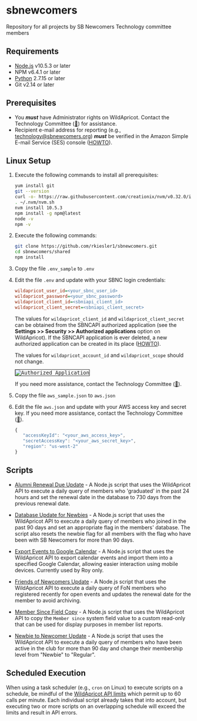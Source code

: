 # sbnewcomers

Repository for all projects by SB Newcomers Technology committee members

## Requirements

* [Node.js](https://nodejs.org/en/download/) v10.5.3 or later
* NPM v6.4.1 or later
* [Python](https://www.python.org/downloads/) 2.7.15 or later
* Git v2.14 or later

## Prerequisites

* You __***must***__ have Administrator rights on WildApricot. Contact the Technology Committee ([:email:](mailto:technology@sbnewcomers.org)) for assistance.
* Recipient e-mail address for reporting (e.g., technology@sbnewcomers.org) __***must***__ be verified in the Amazon Simple E-mail Service (SES) console ([HOWTO](https://docs.aws.amazon.com/ses/latest/DeveloperGuide/verify-email-addresses-procedure.html)).

## Linux Setup

1. Execute the following commands to install all prerequisites:

   ```bash
   yum install git
   git --version
   curl -o- https://raw.githubusercontent.com/creationix/nvm/v0.32.0/install.sh | bash
   . ~/.nvm/nvm.sh
   nvm install 10.5.3
   npm install -g npm@latest
   node -v
   npm -v
   ```

2. Execute the following commands:

   ```bash
   git clone https://github.com/rkiesler1/sbnewcomers.git
   cd sbnewcomers/shared
   npm install
   ```

3. Copy the file `.env_sample` to `.env`

4. Edit the file `.env` and update with your SBNC login credentials:

   ```ini
   wildapricot_user_id=<your_sbnc_user_id>
   wildapricot_password=<your_sbnc_password>
   wildapricot_client_id=<sbniapi_client_id>
   wildapricot_client_secret=<sbniapi_client_secret>
   ```

   The values for `wildapricot_client_id` and `wildapricot_client_secret` can be obtained from the SBNCAPI authorized application (see the **Settings >> Security >> Authorized applications** option on WildApricot). If the SBNCAPI application is ever deleted, a new authorized application can be created in its place ([HOWTO](https://gethelp.wildapricot.com/en/articles/180-authorizing-external-applications)).

   The values for `wildapricot_account_id` and `wildapricot_scope` should not change.

   <kbd style="border: 1px solid; width: 600px;">![Authorized Application](/../screenshots/application.png?raw=true "Authorized Application")</kbd>

   If you need more assistance, contact the Technology Committee ([:email:](mailto:technology@sbnewcomers.org)).

5. Copy the file `aws_sample.json` to `aws.json`

6. Edit the file `aws.json` and update with your AWS access key and secret key. If you need more assistance, contact the Technology Committee ([:email:](mailto:technology@sbnewcomers.org)).

   ```javascript
   {
      "accessKeyId": "<your_aws_access_key>",
      "secretAccessKey": "<your_aws_secret_key>",
      "region": "us-west-2"
   }
   ```

## Scripts

* [Alumni Renewal Due Update](./AlumniRenewalDueUpdate) - A Node.js script that uses the WildApricot API to execute a daily query of members who 'graduated' in the past 24 hours and set the renewal date in the database to 730 days from the previous renewal date.

* [Database Update for Newbies](./DatabaseUpdateNewbie) - A Node.js script that uses the WildApricot API to execute a daily query of members who joined in the past 90 days and set an appropriate flag in the members' database. The script also resets the newbie flag for all members with the flag who have been with SB Newcomers for more than 90 days.

* [Export Events to Google Calendar](./ExportEventsToGCalendar) - A Node.js script that uses the WildApricot API to export calendar events and import them into a specified Google Calendar, allowing easier interaction using mobile devices. Currently used by Roy only.

* [Friends of Newcomers Update](./FriendsOfNewcomersUpdate) - A Node.js script that uses the WildApricot API to execute a daily query of FoN members who registered recently for open events and updates the renewal date for the member to avoid archiving.

* [Member Since Field Copy](./MemberSinceFieldCopy) - A Node.js script that uses the WildApricot API to copy the `Member since` system field value to a custom read-only that can be used for display purposes in member list reports.

* [Newbie to Newcomer Update](./NewbieToNewcomerUpdate) - A Node.js script that uses the WildApricot API to execute a daily query of members who have been active in the club for more than 90 day and change their membership level from "Newbie" to "Regular".

## Scheduled Execution

When using a task scheduler (e.g., `cron` on Linux) to execute scripts on a schedule, be mindful of the [WildApricot API limits](https://gethelp.wildapricot.com/en/articles/182#limits) which permit up to 60 calls per minute. Each individual script already takes that into account, but executing two or more scripts on an overlapping schedule will exceed the limits and result in API errors.
